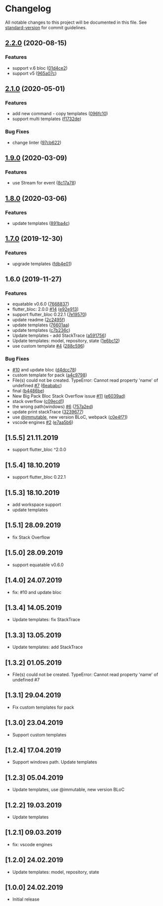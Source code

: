 # Changelog

All notable changes to this project will be documented in this file. See [standard-version](https://github.com/conventional-changelog/standard-version) for commit guidelines.

## [2.2.0](https://github.com/Gorniv/vscode-flutter-files/compare/v2.1.0...v2.2.0) (2020-08-15)


### Features

* support v.6 bloc ([01d4ce2](https://github.com/Gorniv/vscode-flutter-files/commit/01d4ce2dff1e8746e8348661415ddf5f93caf287))
* support v5 ([965a07c](https://github.com/Gorniv/vscode-flutter-files/commit/965a07cdef5a3393bdc398518c397b7a80b6a33f))

## [2.1.0](https://github.com/Gorniv/vscode-flutter-files/compare/v1.9.0...v2.1.0) (2020-05-01)


### Features

* add new command - copy templates ([096fc10](https://github.com/Gorniv/vscode-flutter-files/commit/096fc1085381dce44c1a8a62ed7dc4ee37a3f479))
* support multi templates ([f1732de](https://github.com/Gorniv/vscode-flutter-files/commit/f1732defb9b3b5969e2dfee6673db39de8fce3c0))


### Bug Fixes

* change linter ([97cb622](https://github.com/Gorniv/vscode-flutter-files/commit/97cb6224cbfcd4aa180d278510046f787163ebb8))

## [1.9.0](https://github.com/Gorniv/vscode-flutter-files/compare/v1.8.0...v1.9.0) (2020-03-09)


### Features

* use Stream for event ([8c17a78](https://github.com/Gorniv/vscode-flutter-files/commit/8c17a784a850f58ae72653eaeb7cf6ff8be20fa5))

## [1.8.0](https://github.com/Gorniv/vscode-flutter-files/compare/v1.7.0...v1.8.0) (2020-03-06)


### Features

* update templates ([891ba4c](https://github.com/Gorniv/vscode-flutter-files/commit/891ba4c47cf9eec7e6b4dd5044e29a421ef31f70))

## [1.7.0](https://github.com/Gorniv/vscode-flutter-files/compare/v1.6.0...v1.7.0) (2019-12-30)


### Features

* upgrade templates ([fdb4e01](https://github.com/Gorniv/vscode-flutter-files/commit/fdb4e017ae92a8e3c3acd67cb26f091dd649727b))

## 1.6.0 (2019-11-27)


### Features

* equatable v0.6.0 ([7668837](https://github.com/Gorniv/vscode-flutter-files/commit/7668837bf11dcec55e517a7894713e09de9806e7))
* flutter_bloc: 2.0.0 [#14](https://github.com/Gorniv/vscode-flutter-files/issues/14) ([e92e913](https://github.com/Gorniv/vscode-flutter-files/commit/e92e913644dfed233efd172e4b7a2e2b2f26060c))
* support flutter_bloc 0.22.1 ([7e19570](https://github.com/Gorniv/vscode-flutter-files/commit/7e19570aa02b42dd253a85e394548b30266a2a5a))
* update readme ([2c2495f](https://github.com/Gorniv/vscode-flutter-files/commit/2c2495ff0ac4b04b2a2ee839d5e8b22b1ee1e5f2))
* update templates ([76601aa](https://github.com/Gorniv/vscode-flutter-files/commit/76601aaf1cf0433853719ab40b743470fb74221a))
* update templates ([c7b236c](https://github.com/Gorniv/vscode-flutter-files/commit/c7b236c2c4f7ecb4bcec2e5aa77b5ab6cfbb32f1))
* Update templates - add StackTrace ([a591756](https://github.com/Gorniv/vscode-flutter-files/commit/a591756e024e428df05d6aea911511ee0f4184fc))
* Update templates: model, repository, state ([1e6bc12](https://github.com/Gorniv/vscode-flutter-files/commit/1e6bc128dcce4c87f48230e1327c15e86d07da4c))
* use custom template [#4](https://github.com/Gorniv/vscode-flutter-files/issues/4) ([288c596](https://github.com/Gorniv/vscode-flutter-files/commit/288c596979c1a837c9bd2f0970b0d8a3710ab727))


### Bug Fixes

* [#10](https://github.com/Gorniv/vscode-flutter-files/issues/10) and update bloc ([d4dcc78](https://github.com/Gorniv/vscode-flutter-files/commit/d4dcc78f8e5d136c5fda85f38252ef91dc47efc2))
* custom template for pack ([a4c9798](https://github.com/Gorniv/vscode-flutter-files/commit/a4c97983845714f29d41f0a2cf12b53d2caac447))
* File(s) could not be created. TypeError: Cannot read property 'name' of undefined [#7](https://github.com/Gorniv/vscode-flutter-files/issues/7) ([6eababc](https://github.com/Gorniv/vscode-flutter-files/commit/6eababc607c93e3ca866cdbe6acf0b435e69d766))
* final ([b4486be](https://github.com/Gorniv/vscode-flutter-files/commit/b4486beb04c5ce6aecf3b48770a84f5f90a55387))
* New Big Pack Bloc Stack Overflow issue [#11](https://github.com/Gorniv/vscode-flutter-files/issues/11) ([e6039ad](https://github.com/Gorniv/vscode-flutter-files/commit/e6039ade1d74fa5b058d4552c9229499dfc710a8))
* stack overflow ([c09ecd1](https://github.com/Gorniv/vscode-flutter-files/commit/c09ecd161a4bab58c37536bf0adf9b9e63910c1f))
* the wrong path(windows) [#6](https://github.com/Gorniv/vscode-flutter-files/issues/6) ([757a2ed](https://github.com/Gorniv/vscode-flutter-files/commit/757a2ed09fb6eeeb9d70cb789fc47e9139244609))
* update print stackTrace ([3239677](https://github.com/Gorniv/vscode-flutter-files/commit/3239677345961595b38bf0ae30b18c89bbae5b8c))
* use [@immutable](https://github.com/immutable), new version BLoC, webpack ([c0e4f71](https://github.com/Gorniv/vscode-flutter-files/commit/c0e4f71fa9314f9881550c8d69416fc286d3c875))
* vscode engines [#2](https://github.com/Gorniv/vscode-flutter-files/issues/2) ([e7aa5b6](https://github.com/Gorniv/vscode-flutter-files/commit/e7aa5b618c923f333f4b026c946bdd33735db9ce))

## [1.5.5] 21.11.2019

- support flutter_bloc ^2.0.0

## [1.5.4] 18.10.2019

- support flutter_bloc 0.22.1

## [1.5.3] 18.10.2019

- add workspace support
- update templates

## [1.5.1] 28.09.2019

- fix Stack Overflow

## [1.5.0] 28.09.2019

- support equatable v0.6.0

## [1.4.0] 24.07.2019

- fix: #10 and update bloc

## [1.3.4] 14.05.2019

- Update templates: fix StackTrace

## [1.3.3] 13.05.2019

- Update templates: add StackTrace

## [1.3.2] 01.05.2019

- File(s) could not be created. TypeError: Cannot read property 'name' of undefined #7

## [1.3.1] 29.04.2019

- Fix custom templates for pack

## [1.3.0] 23.04.2019

- Support custom templates

## [1.2.4] 17.04.2019

- Support windows path. Update templates

## [1.2.3] 05.04.2019

- Update templates, use @immutable, new version BLoC

## [1.2.2] 19.03.2019

- Update templates

## [1.2.1] 09.03.2019

- fix: vscode engines

## [1.2.0] 24.02.2019

- Update templates: model, repository, state

## [1.0.0] 24.02.2019

- Initial release

